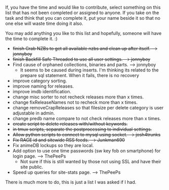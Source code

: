 If, you have the time and would like to contribute, select something on this list that has not been completed or assigned to anyone. 
If you take on the task and think that you can complete it, put your name beside it so that no one else will waste time doing it also.

You may add anything you like to this list and hopefully, someone will have the time to complete it. :)

* <s>finish Grab NZBs to get all available nzbs and clean up after itself. --> jonnyboy</s>
* <s>finish Backfill Safe Threaded to use all user settings. --> jonnyboy</s>
* Find cause of orphaned collections, binaries and parts. --> jonnyboy
  * It seems to be caused during inserts. I'm thinking its related to the prepare sql statement. When it fails, there is no recovery
* improve category sorting.
* improve naming for releases.
* improve imdb identification.
* change misc sorter to not recheck releases more than x times.
* change fixReleaseNames not to recheck more than x times.
* change removeCrapReleases so that filesize per delete category is user adjustable in admin.
* change predb name compare to not check releases more than x times.
* <s>create script to delete releases with/without keywords.</s>
* <s>in tmux scripts, separate the postprocessing to individual settings. </s>
* <s>Allow python scripts to connect to mysql using socket. --> josh4trunks</s>
* <s>Fix RAGE id and sitewide RSS feeds. --> Junkman690</s>
* Fix animeDB lockups so they are local.
* Add option to use one time passwords (sw key fob on smartphone) for login page. --> ThePeePs
  * Not sure if this is still wanted by those not using SSL and have their site public.
* Speed up queries for site-stats page. --> ThePeePs


There is much more to do, this is just a list I was asked if I had.
